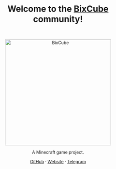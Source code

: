 <h1 align="center">Welcome to the <a href="https://bixcube.ru">BixCube</a> community!</h1><br>

<p align="center">
  <a href="https://getbootstrap.com/">
    <img src="https://avatars.githubusercontent.com/u/221813542?s=200&v=4" alt="BixCube" width="350" height="350">
  </a>
</p>

<p align="center">
  A Minecraft game project.
</p>

<p align="center">
  <a href="https://github.com/bixcube">GitHub</a>
  ·
  <a href="https://bixcube.ru">Website</a>
  ·
  <a href="https://t.me/bixcube">Telegram</a>
</p>
